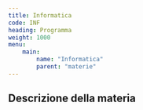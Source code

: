 ```yaml
---
title: Informatica
code: INF
heading: Programma
weight: 1000
menu:
    main:
        name: "Informatica"
        parent: "materie"
---
```


## Descrizione della materia